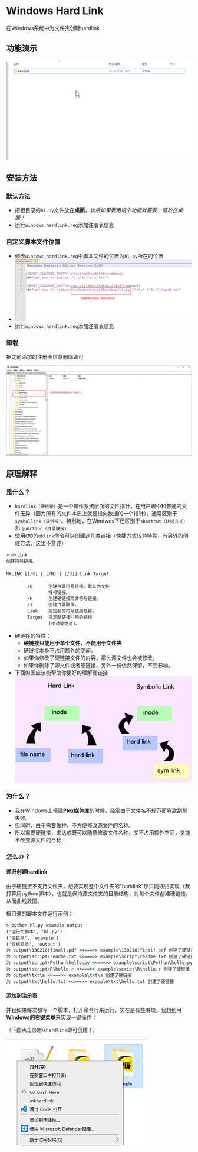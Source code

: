 # Windows Hard Link

在Windows系统中为文件夹创建hardlink

## 功能演示

![](./assets/动画.gif)

## 安装方法

### 默认方法

- 把根目录的`hl.py`文件放在**桌面**，*以后如果要用这个功能就需要一直放在桌面！*
- 运行`windows_hardlink.reg`添加注册表信息

### 自定义脚本文件位置

- 修改`windows_hardlink.reg`中脚本文件的位置为`hl.py`所在的位置
- ![image-20221103184731943](assets/image-20221103184731943.png)
- 运行`windows_hardlink.reg`添加注册表信息

### 卸载

把之前添加的注册表信息删除即可

![image-20221103184856041](assets/image-20221103184856041.png)

## 原理解释

### 是什么？

- `hardlink（硬链接）`是一个操作系统层面的文件指针，在用户眼中和普通的文件无异（因为所有的文件本质上就是指向数据的一个指针）。通常区别于`symbollink（软链接）`。特别地，在Windwos下还区别于`shortcut（快捷方式）`和 `junction（目录联接）`
- 使用`CMD`的`mklink`命令可以创建这几类链接（快捷方式较为特殊，有另外的创建方法，这里不赘述）
```cmd
> mklink
创建符号链接。

MKLINK [[/D] | [/H] | [/J]] Link Target

        /D      创建目录符号链接。默认为文件
                符号链接。
        /H      创建硬链接而非符号链接。
        /J      创建目录联接。
        Link    指定新的符号链接名称。
        Target  指定新链接引用的路径
                (相对或绝对)。
```
- 硬链接的特性：
  - **硬链接只能用于单个文件，不能用于文件夹**
  - 硬链接本身不占用额外的空间。
  - 如果你修改了硬链接文件的内容，那么源文件也会被修改。
  - 如果你删除了源文件或者硬链接，另外一份依然保留，不受影响。
- 下面的图应该能帮助你更好的理解硬链接
![sasd](./assets/hardlink_and_symbollink.png)

### 为什么？
- 我在Windows上搭建**Plex媒体库**的时候，经常由于文件名不规范而导致刮削失败。
- 但同时，由于需要做种，不方便修改源文件的名称。
- 所以需要硬链接，来达成既可以随意修改文件名称，又不占用额外空间，又能不改变源文件的目标！

### 怎么办？
#### 递归创建hardlink
由于硬链接不支持文件夹，想要实现整个文件夹的"harklink"那只能递归实现（我打算用python脚本），也就是保持源文件夹的目录结构，对每个文件创建硬链接，从而曲线救国。

根目录的脚本文件运行示例：

```cmd
> python hl.py example output
('运行的脚本', 'hl.py')
('源目录', 'example')
('目标目录', 'output')
为 output\130218(final).pdf <<===>> example\130218(final).pdf 创建了硬链接
为 output\script\readme.txt <<===>> example\script\readme.txt 创建了硬链接
为 output\script\Python\hello.py <<===>> example\script\Python\hello.py 创建了硬链接
为 output\script\R\hello.r <<===>> example\script\R\hello.r 创建了硬链接
为 output\txt\a <<===>> example\txt\a 创建了硬链接
为 output\txt\hello.txt <<===>> example\txt\hello.txt 创建了硬链接
```

#### 添加到注册表
并且如果每次都写一个脚本，打开命令行来运行，实在是有些麻烦。我想到用**Windows的右键菜单**来实现一键操作：

（下图点击`创建mkhardlink`即可创建！）

![image-20221103184357962](assets/image-20221103184357962.png)

